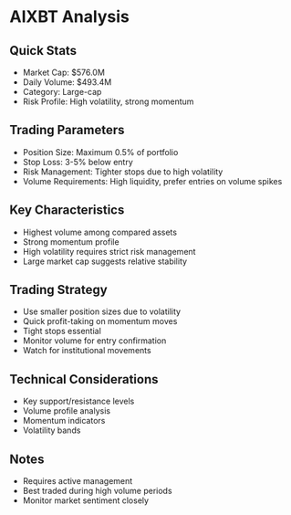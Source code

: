 # AIXBT Analysis

## Quick Stats
- Market Cap: $576.0M
- Daily Volume: $493.4M
- Category: Large-cap
- Risk Profile: High volatility, strong momentum

## Trading Parameters
- Position Size: Maximum 0.5% of portfolio
- Stop Loss: 3-5% below entry
- Risk Management: Tighter stops due to high volatility
- Volume Requirements: High liquidity, prefer entries on volume spikes

## Key Characteristics
- Highest volume among compared assets
- Strong momentum profile
- High volatility requires strict risk management
- Large market cap suggests relative stability

## Trading Strategy
- Use smaller position sizes due to volatility
- Quick profit-taking on momentum moves
- Tight stops essential
- Monitor volume for entry confirmation
- Watch for institutional movements

## Technical Considerations
- Key support/resistance levels
- Volume profile analysis
- Momentum indicators
- Volatility bands

## Notes
- Requires active management
- Best traded during high volume periods
- Monitor market sentiment closely
